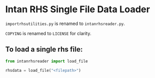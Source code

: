 # Intan RHS Single File Data Loader

`importrhsutilities.py` is renamed to `intanrhsreader.py`.

`COPYING` is renamed to `LICENSE` for clarity.

## To load a single rhs file:

```python
from intanrhsreader import load_file

rhsdata = load_file("<filepath>")
```
